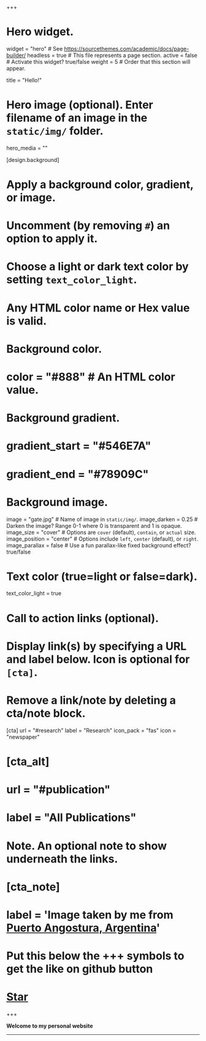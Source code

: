 +++
# Hero widget.
widget = "hero"  # See https://sourcethemes.com/academic/docs/page-builder/
headless = true  # This file represents a page section.
active = false  # Activate this widget? true/false
weight = 5  # Order that this section will appear.

title = "Hello!"

# Hero image (optional). Enter filename of an image in the `static/img/` folder.
hero_media = ""

[design.background]
  # Apply a background color, gradient, or image.
  #   Uncomment (by removing `#`) an option to apply it.
  #   Choose a light or dark text color by setting `text_color_light`.
  #   Any HTML color name or Hex value is valid.

  # Background color.
  # color = "#888"  # An HTML color value.
  
  # Background gradient.
  # gradient_start = "#546E7A"
  # gradient_end = "#78909C"
  
  # Background image.
  image = "gate.jpg"  # Name of image in `static/img/`.
  image_darken = 0.25  # Darken the image? Range 0-1 where 0 is transparent and 1 is opaque.
  image_size = "cover"  #  Options are `cover` (default), `contain`, or `actual` size.
  image_position = "center"  # Options include `left`, `center` (default), or `right`.
  image_parallax = false  # Use a fun parallax-like fixed background effect? true/false
  
  # Text color (true=light or false=dark).
  text_color_light = true

# Call to action links (optional).
#   Display link(s) by specifying a URL and label below. Icon is optional for `[cta]`.
#   Remove a link/note by deleting a cta/note block.
[cta]
  url = "#research"
  label = "Research"
  icon_pack = "fas"
  icon = "newspaper"
  
# [cta_alt]
#  url = "#publication"
#  label = "All Publications"

# Note. An optional note to show underneath the links.
# [cta_note]
#  label = 'Image taken by me from [Puerto Angostura, Argentina](https://www.google.com/maps/place/Q8407+Puerto+Angostura,+Neuqu%C3%A9n,+Argentina/@-40.7826509,-71.6686873,15z/data=!3m1!4b1!4m5!3m4!1s0x9610bf30235dfe51:0xe119d37aea898851!8m2!3d-40.782668!4d-71.6599111)'

# Put this below the +++ symbols to get the like on github button
# <span style="text-shadow: none;"><a class="github-button" href="https://github.com/gcushen/hugo-academic" data-icon="octicon-star" data-size="large" data-show-count="true" aria-label="Star this on GitHub">Star</a><script async defer src="https://buttons.github.io/buttons.js"></script></span>
+++

**Welcome to my personal website**


---

